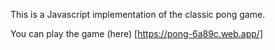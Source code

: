 This is a Javascript implementation of the classic pong game. 

You can play the game (here) [https://pong-6a89c.web.app/]